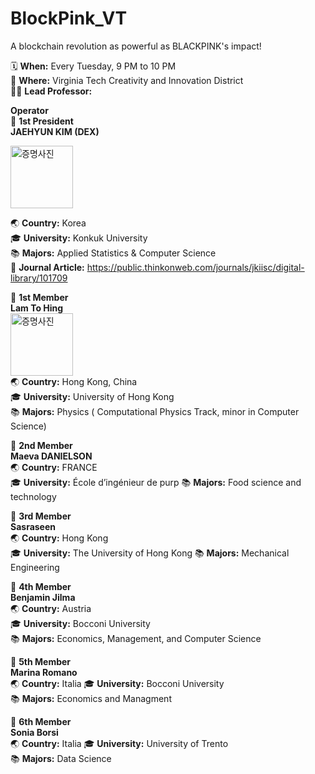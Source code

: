 # BlockPink_VT
A blockchain revolution as powerful as BLACKPINK's impact!

🗓️ **When:** Every Tuesday, 9 PM to 10 PM  
📍 **Where:** Virginia Tech Creativity and Innovation District  
👨‍🏫 **Lead Professor:**


**Operator**  
🚀 **1st President**  
**JAEHYUN KIM (DEX)**  

<img src="https://github.com/user-attachments/assets/ac59959f-228c-4370-9793-283db9cc3b45" alt="증명사진" width="100px" height="auto" />  




🌏 **Country:** Korea  
🎓 **University:** Konkuk University  
📚 **Majors:** Applied Statistics & Computer Science  
📄 **Journal Article:** https://public.thinkonweb.com/journals/jkiisc/digital-library/101709  




💫 **1st Member**  
**Lam To Hing**  
 <img src="https://github.com/user-attachments/assets/31829436-01ae-4483-a977-6d98700ffbf4"  alt="증명사진" width="100px" height="auto" />  
🌏 **Country:** Hong Kong, China  
🎓 **University:** University of Hong Kong    
📚 **Majors:** Physics ( Computational Physics Track, minor in Computer Science)  


  
💫 **2nd Member**  
**Maeva DANIELSON**  
🌏 **Country:** FRANCE  
🎓 **University:** École d’ingénieur de purp 
📚 **Majors:** Food science and technology  


  
💫 **3rd Member**  
**Sasraseen**  
🌏 **Country:** Hong Kong  
🎓 **University:** The University of Hong Kong
📚 **Majors:** Mechanical Engineering  


💫 **4th Member**  
**Benjamin Jilma**  
🌏 **Country:** Austria  
🎓 **University:** Bocconi University  
📚 **Majors:** Economics, Management, and Computer Science 


💫 **5th Member**  
**Marina Romano**  
🌏 **Country:** Italia 
🎓 **University:** Bocconi University  
📚 **Majors:** Economics and Managment  


💫 **6th Member**  
**Sonia Borsi**  
🌏 **Country:** Italia 
🎓 **University:** University of Trento  
📚 **Majors:** Data Science  
